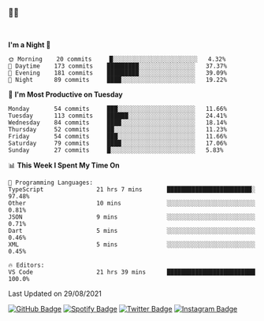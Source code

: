 ### 🤙🍺

<!-- <a href="https://github-readme-stats.vercel.app/api?username=hzak2xx&count_private=true&show_icons=true&theme=dracula">
  <img align="center" src="https://github-readme-stats.vercel.app/api?username=hzak2xx&count_private=true&show_icons=true&theme=dracula" />
</a>
</br> -->
</br>

<!--START_SECTION:waka-->
**I'm a Night 🦉** 

```text
🌞 Morning    20 commits     █░░░░░░░░░░░░░░░░░░░░░░░░   4.32% 
🌆 Daytime    173 commits    █████████░░░░░░░░░░░░░░░░   37.37% 
🌃 Evening    181 commits    █████████░░░░░░░░░░░░░░░░   39.09% 
🌙 Night      89 commits     ████░░░░░░░░░░░░░░░░░░░░░   19.22%

```
📅 **I'm Most Productive on Tuesday** 

```text
Monday       54 commits     ███░░░░░░░░░░░░░░░░░░░░░░   11.66% 
Tuesday      113 commits    ██████░░░░░░░░░░░░░░░░░░░   24.41% 
Wednesday    84 commits     ████░░░░░░░░░░░░░░░░░░░░░   18.14% 
Thursday     52 commits     ██░░░░░░░░░░░░░░░░░░░░░░░   11.23% 
Friday       54 commits     ███░░░░░░░░░░░░░░░░░░░░░░   11.66% 
Saturday     79 commits     ████░░░░░░░░░░░░░░░░░░░░░   17.06% 
Sunday       27 commits     █░░░░░░░░░░░░░░░░░░░░░░░░   5.83%

```


📊 **This Week I Spent My Time On** 

```text
💬 Programming Languages: 
TypeScript               21 hrs 7 mins       ████████████████████████░   97.48% 
Other                    10 mins             ░░░░░░░░░░░░░░░░░░░░░░░░░   0.81% 
JSON                     9 mins              ░░░░░░░░░░░░░░░░░░░░░░░░░   0.71% 
Dart                     5 mins              ░░░░░░░░░░░░░░░░░░░░░░░░░   0.46% 
XML                      5 mins              ░░░░░░░░░░░░░░░░░░░░░░░░░   0.45%

🔥 Editors: 
VS Code                  21 hrs 39 mins      █████████████████████████   100.0%

```


 Last Updated on 29/08/2021
<!--END_SECTION:waka-->

[![GitHub Badge](https://img.shields.io/badge/GitHub-100000?style=for-the-badge&logo=github&logoColor=white)](https://github.com/hzak2xx)
[![Spotify Badge](https://img.shields.io/badge/Spotify-1ED760?&style=for-the-badge&logo=spotify&logoColor=white)](https://open.spotify.com/user/uf90s6sbbh75a1mt44clkhkvf)
[![Twitter Badge](https://img.shields.io/badge/Twitter-1DA1F2?style=for-the-badge&logo=twitter&logoColor=white)](https://twitter.com/hzak2xx)
[![Instagram Badge](https://img.shields.io/badge/Instagram-E4405F?style=for-the-badge&logo=instagram&logoColor=white)](https://www.instagram.com/hzak2xx/)

